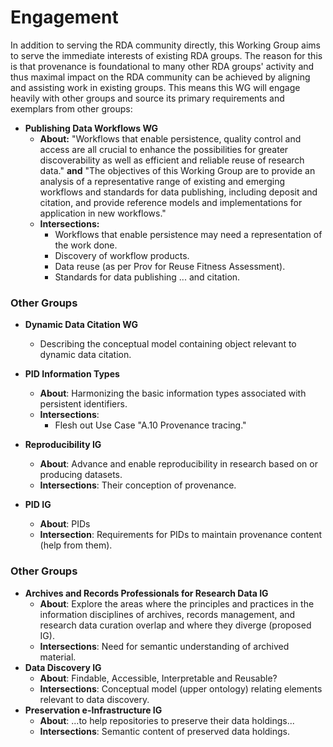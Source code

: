 # Engagement

In addition to serving the RDA community directly, this Working Group aims to serve the immediate interests of existing RDA groups. The reason for this is that provenance is foundational to many other RDA groups' activity and thus maximal impact on the RDA community can be achieved by aligning and assisting work in existing groups. This means this WG will engage heavily with other groups and source its primary requirements and exemplars from other groups:

-   **Publishing Data Workflows WG**
    -   **About:** "Workflows that enable persistence, quality control
        and access are all crucial to enhance the possibilities for
        greater discoverability as well as efficient and reliable reuse
        of research data." **and** "The objectives of this Working
        Group are to provide an analysis of a representative range of
        existing and emerging workflows and standards for data
        publishing, including deposit and citation, and provide
        reference models and implementations for application in new
        workflows."
    -   **Intersections:**
        -   Workflows that enable persistence may need a representation
            of the work done.
        -   Discovery of workflow products.
        -   Data reuse (as per Prov for Reuse Fitness Assessment).
        -   Standards for data publishing ... and citation.

### Other Groups

-   **Dynamic Data Citation WG**
    -   Describing the conceptual model
        containing object relevant to dynamic data citation.

-   **PID Information Types**
    -   **About**: Harmonizing the basic
        information types associated with persistent identifiers.
    -   **Intersections**:
        -   Flesh out Use Case "A.10 Provenance tracing."
-   **Reproducibility IG**
    -   **About**: Advance and enable
        reproducibility in research based on or producing datasets.
    -   **Intersections**: Their conception
        of provenance.
-   **PID IG**
    -   **About**: PIDs
    -   **Intersection**: Requirements for PIDs to
        maintain provenance content (help from them).


### Other Groups

-   **Archives and Records Professionals for Research Data IG**
    -   **About**: Explore the areas where the principles
        and practices in the information disciplines of archives,
        records management, and research data curation overlap and where
        they diverge (proposed IG).
    -   **Intersections**: Need for semantic understanding of archived
        material.
-   **Data Discovery IG**
    -   **About**: Findable, Accessible, Interpretable and Reusable?
    -   **Intersections**: Conceptual model (upper ontology) relating
        elements relevant to data discovery.
-   **Preservation e-Infrastructure IG**
    -   **About**: ...to help repositories to preserve their data
        holdings...
    -   **Intersections**: Semantic content of preserved data holdings.

